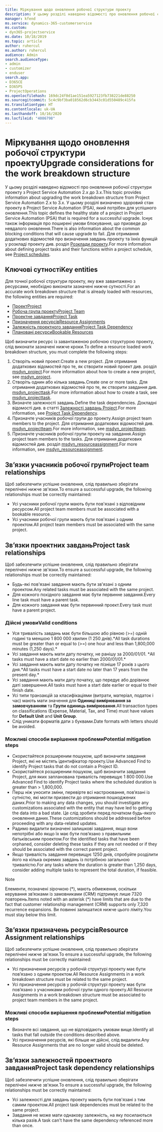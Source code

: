 ```yaml
---
title: Міркування щодо оновлення робочої структури проекту
description: У цьому розділі наведено відомості про оновлення робочої структури проекту з Project Service Automation 2.x до 3.x.
manager: kfend
ms.service: dynamics-365-customerservice
ms.custom:
- dyn365-projectservice
ms.date: 10/18/2019
ms.topic: article
author: ruhercul
ms.author: ruhercul
audience: Admin
search.audienceType:
- admin
- customizer
- enduser
search.app:
- D365CE
- D365PS
- ProjectOperations
ms.openlocfilehash: 169dc24f0d1ae151ea5927123fb738221de88250
ms.sourcegitcommit: 5c4c9bf3ba018562d6cb3443c01d550489c415fa
ms.translationtype: HT
ms.contentlocale: uk-UA
ms.lasthandoff: 10/16/2020
ms.locfileid: "4086798"
---
```

# <a name="upgrade-considerations-for-the-work-breakdown-structure"></a><span data-ttu-id="8fda2-103">Міркування щодо оновлення робочої структури проекту</span><span class="sxs-lookup"><span data-stu-id="8fda2-103">Upgrade considerations for the work breakdown structure</span></span>
<span data-ttu-id="8fda2-104">У цьому розділі наведено відомості про оновлення робочої структури проекту з Project Service Automation 2.x до 3.x.</span><span class="sxs-lookup"><span data-stu-id="8fda2-104">This topic provides information about upgrading the work breakdown structure from Project Service Automation 2.x to 3.x.</span></span> <span data-ttu-id="8fda2-105">У цьому розділі визначено здоровий стан проекту в Project Service Automation (PSA), який потрібен для успішного оновлення.</span><span class="sxs-lookup"><span data-stu-id="8fda2-105">This topic defines the healthy state of a project in Project Service Automation (PSA) that is required for a successful upgrade.</span></span> <span data-ttu-id="8fda2-106">Існує також інформація про поширені умови блокування, що призведе до невдалого оновлення.</span><span class="sxs-lookup"><span data-stu-id="8fda2-106">There is also information about the common blocking conditions that will cause upgrade to fail.</span></span> <span data-ttu-id="8fda2-107">Для отримання додаткових відомостей про визначення завдань проекту та їхніх функцій у розкладі проекту див. розділ [Розклади проекту](project-creating.md).</span><span class="sxs-lookup"><span data-stu-id="8fda2-107">For more information about defining project tasks and their functions within a project schedule, see [Project schedules](project-creating.md).</span></span>

## <a name="key-entities"></a><span data-ttu-id="8fda2-108">Ключові сутності</span><span class="sxs-lookup"><span data-stu-id="8fda2-108">Key entities</span></span>
<span data-ttu-id="8fda2-109">Для точної робочої структури проекту, яку вже завантажено з ресурсами, необхідно виконати зазначені нижче сутності.</span><span class="sxs-lookup"><span data-stu-id="8fda2-109">For an accurate work breakdown structure that is already loaded with resources, the following entities are required:</span></span>

- [<span data-ttu-id="8fda2-110">Проект</span><span class="sxs-lookup"><span data-stu-id="8fda2-110">Project</span></span>](https://docs.microsoft.com/dynamics365/customerengagement/on-premises/developer/entities/msdyn_project)
- [<span data-ttu-id="8fda2-111">Робоча група проекту</span><span class="sxs-lookup"><span data-stu-id="8fda2-111">Project Team</span></span>](https://docs.microsoft.com/dynamics365/customerengagement/on-premises/developer/entities/msdyn_projectteam)
- [<span data-ttu-id="8fda2-112">Проектне завдання</span><span class="sxs-lookup"><span data-stu-id="8fda2-112">Project Task</span></span>](https://docs.microsoft.com/dynamics365/customerengagement/on-premises/developer/entities/msdyn_projecttask)
- [<span data-ttu-id="8fda2-113">Призначення ресурсів</span><span class="sxs-lookup"><span data-stu-id="8fda2-113">Resource Assignments</span></span>](https://docs.microsoft.com/dynamics365/customerengagement/on-premises/developer/entities/msdyn_resourceassignment)
- [<span data-ttu-id="8fda2-114">Залежність проектного завдання</span><span class="sxs-lookup"><span data-stu-id="8fda2-114">Project Task Dependency</span></span>](https://docs.microsoft.com/dynamics365/customerengagement/on-premises/developer/entities/msdyn_projecttaskdependency)
- [<span data-ttu-id="8fda2-115">Плановані ресурси</span><span class="sxs-lookup"><span data-stu-id="8fda2-115">Bookable Resources</span></span>](https://docs.microsoft.com/dynamics365/customerengagement/on-premises/developer/entities/bookableresource)

<span data-ttu-id="8fda2-116">Щоб визначити ресурс із завантаженою робочою структурою проекту, слід виконати зазначені нижче кроки.</span><span class="sxs-lookup"><span data-stu-id="8fda2-116">To define a resource loaded work breakdown structure, you must complete the following steps:</span></span>

1. <span data-ttu-id="8fda2-117">Створіть новий проект.</span><span class="sxs-lookup"><span data-stu-id="8fda2-117">Create a new project.</span></span> <span data-ttu-id="8fda2-118">Для отримання додаткових відомостей про те, як створити новий проект див. розділ [msdyn_project](https://docs.microsoft.com/dynamics365/customerengagement/on-premises/developer/entities/msdyn_project).</span><span class="sxs-lookup"><span data-stu-id="8fda2-118">For more information about how to create a new project, see [msdyn_project](https://docs.microsoft.com/dynamics365/customerengagement/on-premises/developer/entities/msdyn_project).</span></span>
2. <span data-ttu-id="8fda2-119">Створіть однин або кілька завдань.</span><span class="sxs-lookup"><span data-stu-id="8fda2-119">Create one or more tasks.</span></span> <span data-ttu-id="8fda2-120">Для отримання додаткових відомостей про те, як створити завдання див. [msdyn_projecttask](https://docs.microsoft.com/dynamics365/customerengagement/on-premises/developer/entities/msdyn_projecttask).</span><span class="sxs-lookup"><span data-stu-id="8fda2-120">For more information about how to create a task, see [msdyn_projecttask](https://docs.microsoft.com/dynamics365/customerengagement/on-premises/developer/entities/msdyn_projecttask).</span></span>
3. <span data-ttu-id="8fda2-121">Визначте залежності завдань.</span><span class="sxs-lookup"><span data-stu-id="8fda2-121">Define the task dependencies.</span></span> <span data-ttu-id="8fda2-122">Докладні відомості див. в статті [Залежності завдань Project](https://docs.microsoft.com/dynamics365/customerengagement/on-premises/developer/entities/msdyn_projecttaskdependency).</span><span class="sxs-lookup"><span data-stu-id="8fda2-122">For more information, see [Project Task Dependency](https://docs.microsoft.com/dynamics365/customerengagement/on-premises/developer/entities/msdyn_projecttaskdependency).</span></span>
4. <span data-ttu-id="8fda2-123">Призначте учасників робочої групи до проекту.</span><span class="sxs-lookup"><span data-stu-id="8fda2-123">Assign project team members to the project.</span></span> <span data-ttu-id="8fda2-124">Для отримання додаткових відомостей див. [msdyn_projectteam](https://docs.microsoft.com/dynamics365/customerengagement/on-premises/developer/entities/msdyn_projectteam).</span><span class="sxs-lookup"><span data-stu-id="8fda2-124">For more information, see [msdyn_projectteam](https://docs.microsoft.com/dynamics365/customerengagement/on-premises/developer/entities/msdyn_projectteam).</span></span>
5. <span data-ttu-id="8fda2-125">Призначте учасників робочої групи проекту на завдання.</span><span class="sxs-lookup"><span data-stu-id="8fda2-125">Assign project team members to the tasks.</span></span> <span data-ttu-id="8fda2-126">Для отримання додаткових відомостей див. розділ [msdyn_resourceassignment](https://docs.microsoft.com/dynamics365/customerengagement/on-premises/developer/entities/msdyn_resourceassignment).</span><span class="sxs-lookup"><span data-stu-id="8fda2-126">For more information, see [msdyn_resourceassignment](https://docs.microsoft.com/dynamics365/customerengagement/on-premises/developer/entities/msdyn_resourceassignment).</span></span>

## <a name="project-team-relationships"></a><span data-ttu-id="8fda2-127">Зв’язки учасників робочої групи</span><span class="sxs-lookup"><span data-stu-id="8fda2-127">Project team relationships</span></span>

<span data-ttu-id="8fda2-128">Щоб забезпечити успішне оновлення, слід правильно зберігати перелічені нижче зв'язки.</span><span class="sxs-lookup"><span data-stu-id="8fda2-128">To ensure a successful upgrade, the following relationships must be correctly maintained:</span></span>
- <span data-ttu-id="8fda2-129">Усі учасники робочої групи мають бути пов'язані з відповідним ресурсом.</span><span class="sxs-lookup"><span data-stu-id="8fda2-129">All project team members must be associated with a bookable resource.</span></span>
- <span data-ttu-id="8fda2-130">Усі учасники робочої групи мають бути пов'язані з одним проектом.</span><span class="sxs-lookup"><span data-stu-id="8fda2-130">All project team members must be associated with the same project.</span></span> 

## <a name="project-task-relationships"></a><span data-ttu-id="8fda2-131">Зв’язки проектних завдань</span><span class="sxs-lookup"><span data-stu-id="8fda2-131">Project task relationships</span></span>
<span data-ttu-id="8fda2-132">Щоб забезпечити успішне оновлення, слід правильно зберігати перелічені нижче зв'язки.</span><span class="sxs-lookup"><span data-stu-id="8fda2-132">To ensure a successful upgrade, the following relationships must be correctly maintained:</span></span>

- <span data-ttu-id="8fda2-133">Будь-які пов'язані завдання мають бути зв'язані з одним проектом.</span><span class="sxs-lookup"><span data-stu-id="8fda2-133">Any related tasks must be associated with the same project.</span></span>
- <span data-ttu-id="8fda2-134">Для кожного похідного завдання має бути первинне завдання.</span><span class="sxs-lookup"><span data-stu-id="8fda2-134">Every line task must have a parent task.</span></span>
- <span data-ttu-id="8fda2-135">Для кожного завдання має бути первинний проект.</span><span class="sxs-lookup"><span data-stu-id="8fda2-135">Every task must have a parent project.</span></span>

### <a name="valid-conditions"></a><span data-ttu-id="8fda2-136">Дійсні умови</span><span class="sxs-lookup"><span data-stu-id="8fda2-136">Valid conditions</span></span>

- <span data-ttu-id="8fda2-137">Уся тривалість завдань має бути більшою або рівною (>=) одній годині та меншою 1 800 000 хвилин (1 250 днів).\*</span><span class="sxs-lookup"><span data-stu-id="8fda2-137">All task durations must be greater than or equal to (>=) one hour and less than 1,800,000 minutes (1,250 days).\*</span></span>
- <span data-ttu-id="8fda2-138">Усі завдання мають мати дату початку, не ранішу за 2000/01/01. \*</span><span class="sxs-lookup"><span data-stu-id="8fda2-138">All tasks must have a start date no earlier than 2000/01/01.\*</span></span>
- <span data-ttu-id="8fda2-139">Усі завдання мають мати дату початку не пізніше 17 років з цього дня.\*</span><span class="sxs-lookup"><span data-stu-id="8fda2-139">All tasks must have a start date no later than 17 years from the present day.\*</span></span>
- <span data-ttu-id="8fda2-140">Усі завдання мають мати дату початку, що передує або дорівнює даті завершення.</span><span class="sxs-lookup"><span data-stu-id="8fda2-140">All tasks must have a start date earlier or equal to their finish date.</span></span>
- <span data-ttu-id="8fda2-141">Усі типи транзакцій за класифікаціями (витрати, матеріал, податок і час) мають мати значення для **Одиниці вимірювання за замовчуванням** та **Групи одиниць вимірювання**.</span><span class="sxs-lookup"><span data-stu-id="8fda2-141">All transaction types on classifications (Expense, Material, Tax, and Time) must have values for **Default Unit** and **Unit Group**.</span></span>
- <span data-ttu-id="8fda2-142">Слід уникати форматів дати з буквами.</span><span class="sxs-lookup"><span data-stu-id="8fda2-142">Date formats with letters should be avoided.</span></span>

### <a name="potential-mitigation-steps"></a><span data-ttu-id="8fda2-143">Можливі способи вирішення проблеми</span><span class="sxs-lookup"><span data-stu-id="8fda2-143">Potential mitigation steps</span></span>
- <span data-ttu-id="8fda2-144">Скористайтеся розширеним пошуком, щоб визначити завдання Project, які не містять ідентифікатор проекту.</span><span class="sxs-lookup"><span data-stu-id="8fda2-144">Use Advanced Find to identify Project tasks that do not contain a Project ID.</span></span>
- <span data-ttu-id="8fda2-145">Скористайтеся розширеним пошуком, щоб визначити завдання Project, для яких запланована тривалість перевищує 1 800 000.</span><span class="sxs-lookup"><span data-stu-id="8fda2-145">Use Advanced Find to identify Project tasks where the scheduled duration is greater than > 1,800,000.</span></span>
- <span data-ttu-id="8fda2-146">Перш ніж уносити зміни, перевірте всі настроювання, пов’язані із сутністю, які могли призвести до отримання пошкоджених даних.</span><span class="sxs-lookup"><span data-stu-id="8fda2-146">Prior to making any data changes, you should investigate any customizations associated with the entity that may have led to getting the data into a bad state.</span></span> <span data-ttu-id="8fda2-147">Це слід зробити перед початком будь-якого оновлення даних.</span><span class="sxs-lookup"><span data-stu-id="8fda2-147">These customizations should be addressed before proceeding with any data-related updates.</span></span>
- <span data-ttu-id="8fda2-148">Радимо видалити визначені залишкові завдання, якщо вони непотрібні або якщо їх має бути пов’язано з правильним батьківським проектом.</span><span class="sxs-lookup"><span data-stu-id="8fda2-148">For the identified tasks that have been orphaned, consider deleting these tasks if they are not needed or if they should be associated with the correct parent project.</span></span>
- <span data-ttu-id="8fda2-149">Якщо тривалість завдання перевищує 1250 днів, спробуйте розділити його на кілька окремих завдань із потрібною загальною тривалістю.</span><span class="sxs-lookup"><span data-stu-id="8fda2-149">For any tasks where the duration is greater than 1,250 days, consider adding multiple tasks to represent the total duration, if feasible.</span></span>

> [!NOTE]
> <span data-ttu-id="8fda2-150">Елементи, позначені зірочкою (\*), мають обмеження, оскільки керування зв’язками із замовниками (CRM) підтримує лише 7320 повторень.</span><span class="sxs-lookup"><span data-stu-id="8fda2-150">Items noted with an asterisk (\*) have limits that are due to the fact that customer relationship management (CRM) supports only 7,320 recurrence expansions.</span></span> <span data-ttu-id="8fda2-151">Ви повинні залишатися нижче цього ліміту.</span><span class="sxs-lookup"><span data-stu-id="8fda2-151">You must stay below this limit.</span></span>

## <a name="resource-assignment-relationships"></a><span data-ttu-id="8fda2-152">Зв’язки призначень ресурсів</span><span class="sxs-lookup"><span data-stu-id="8fda2-152">Resource Assignment relationships</span></span>
<span data-ttu-id="8fda2-153">Щоб забезпечити успішне оновлення, слід правильно зберігати перелічені нижче зв'язки.</span><span class="sxs-lookup"><span data-stu-id="8fda2-153">To ensure a successful upgrade, the following relationships must be correctly maintained:</span></span>

- <span data-ttu-id="8fda2-154">Усі призначення ресурсів у робочій структурі проекту має бути пов’язано з одним проектом.</span><span class="sxs-lookup"><span data-stu-id="8fda2-154">All Resource Assignments in a work breakdown structure must be related to the same project.</span></span>
- <span data-ttu-id="8fda2-155">Усі призначення ресурсів у робочій структурі проекту має бути пов’язано з учасниками робочої групи одного проекту.</span><span class="sxs-lookup"><span data-stu-id="8fda2-155">All Resource Assignments in a work breakdown structure must be associated to project team members in the same project.</span></span>

### <a name="potential-mitigation-steps"></a><span data-ttu-id="8fda2-156">Можливі способи вирішення проблеми</span><span class="sxs-lookup"><span data-stu-id="8fda2-156">Potential mitigation steps</span></span>
- <span data-ttu-id="8fda2-157">Визначте всі завдання, що не відповідають умовам вище.</span><span class="sxs-lookup"><span data-stu-id="8fda2-157">Identify all tasks that fall outside the conditions described above.</span></span>  
- <span data-ttu-id="8fda2-158">Усі призначення ресурсів, які більше не дійсні, слід видалити.</span><span class="sxs-lookup"><span data-stu-id="8fda2-158">Any Resource Assignments that are no longer valid should be deleted.</span></span>

## <a name="project-task-dependency-relationships"></a><span data-ttu-id="8fda2-159">Зв’язки залежностей проектного завдання</span><span class="sxs-lookup"><span data-stu-id="8fda2-159">Project task dependency relationships</span></span>
<span data-ttu-id="8fda2-160">Щоб забезпечити успішне оновлення, слід правильно зберігати перелічені нижче зв'язки.</span><span class="sxs-lookup"><span data-stu-id="8fda2-160">To ensure a successful upgrade, the following relationships must be correctly maintained:</span></span>

- <span data-ttu-id="8fda2-161">Усі залежності для завдань проекту мають бути пов'язані з тим самим проектом.</span><span class="sxs-lookup"><span data-stu-id="8fda2-161">All project task dependencies must be related to the same project.</span></span>
- <span data-ttu-id="8fda2-162">Завдання не може мати однакову залежність, на яку посилаються кілька разів.</span><span class="sxs-lookup"><span data-stu-id="8fda2-162">A task can't have the same dependency referenced more than once.</span></span>
